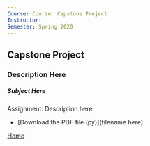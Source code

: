 ```yaml
---
Course: Course: Capstone Project
Instructor: 
Semester: Spring 2020
---
```


## Capstone Project
### Description Here

##### Subject Here
Assignment: Description here
- [Download the PDF file (py)](filename here)

[Home](https://cherylngo.github.io/)

